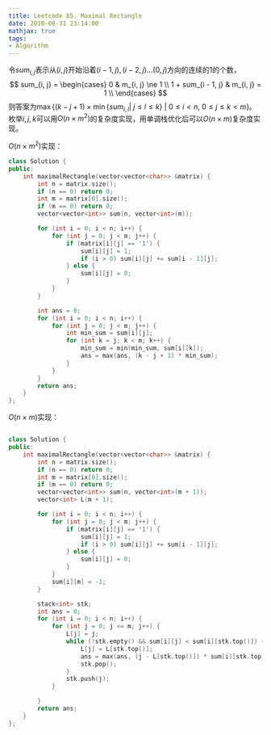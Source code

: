 ```yaml
---
title: Leetcode 85. Maximal Rectangle
date: 2018-08-31 23:14:00
mathjax: true
tags:
- Algorithm
---
```


令$sum_{i, j}$表示从$(i, j)$开始沿着$(i - 1, j), (i - 2, j) \dots (0, j)$方向的连续的$1$的个数，
$$
sum_{i, j} = \begin{cases}
	0 & m_{i, j} \ne 1 \\
	1 + sum_{i - 1, j} & m_{i, j} = 1 \\
\end{cases}
$$
则答案为$\max \left\{(k - j + 1) \times \min\{sum_{i, l} | \ j \le l \le k  \} \ | \ 0 \le i < n, \ 0 \le j \le k < m  \right\}$。
枚举$i, j, k$可以用$O(n \times m^2)$的复杂度实现，用单调栈优化后可以$O(n \times m)$复杂度实现。

$O(n \times m^2)$实现：
```cpp
class Solution {
public:
    int maximalRectangle(vector<vector<char>> &matrix) {
        int n = matrix.size();
        if (n == 0) return 0;
        int m = matrix[0].size();
        if (m == 0) return 0;
        vector<vector<int>> sum(n, vector<int>(m));

        for (int i = 0; i < n; i++) {
            for (int j = 0; j < m; j++) {
                if (matrix[i][j] == '1') {
                    sum[i][j] = 1;
                    if (i > 0) sum[i][j] += sum[i - 1][j];
                } else {
                    sum[i][j] = 0;
                }
            }
        }

        int ans = 0;
        for (int i = 0; i < n; i++) {
            for (int j = 0; j < m; j++) {
                int min_sum = sum[i][j];
                for (int k = j; k < m; k++) {
                    min_sum = min(min_sum, sum[i][k]);
                    ans = max(ans, (k - j + 1) * min_sum);
                }
            }
        }
        return ans;
    }
};
```

$O(n \times m)$实现：
```cpp

class Solution {
public:
    int maximalRectangle(vector<vector<char>> &matrix) {
        int n = matrix.size();
        if (n == 0) return 0;
        int m = matrix[0].size();
        if (m == 0) return 0;
        vector<vector<int>> sum(n, vector<int>(m + 1));
        vector<int> L(m + 1);

        for (int i = 0; i < n; i++) {
            for (int j = 0; j < m; j++) {
                if (matrix[i][j] == '1') {
                    sum[i][j] = 1;
                    if (i > 0) sum[i][j] += sum[i - 1][j];
                } else {
                    sum[i][j] = 0;
                }
            }
            sum[i][m] = -1;
        }

        stack<int> stk;
        int ans = 0;
        for (int i = 0; i < n; i++) {
            for (int j = 0; j <= m; j++) {
                L[j] = j;
                while (!stk.empty() && sum[i][j] < sum[i][stk.top()]) {
                    L[j] = L[stk.top()];
                    ans = max(ans, (j - L[stk.top()]) * sum[i][stk.top()]);
                    stk.pop();
                }
                stk.push(j);
            }

        }
        return ans;
    }
};
```